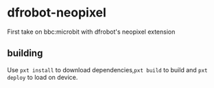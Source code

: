 # dfrobot-neopixel
First take on bbc:microbit with dfrobot's neopixel extension

## building

Use `pxt install` to download dependencies,`pxt build` to build and `pxt deploy` to load on device.